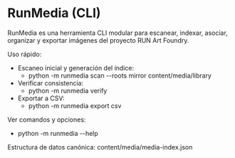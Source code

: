 # RunMedia (CLI)

RunMedia es una herramienta CLI modular para escanear, indexar, asociar, organizar y exportar imágenes del proyecto RUN Art Foundry.

Uso rápido:

- Escaneo inicial y generación del índice:
  - python -m runmedia scan --roots mirror content/media/library
- Verificar consistencia:
  - python -m runmedia verify
- Exportar a CSV:
  - python -m runmedia export csv

Ver comandos y opciones:

- python -m runmedia --help

Estructura de datos canónica: content/media/media-index.json
